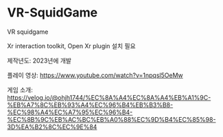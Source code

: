 # VR-SquidGame
VR squidgame

Xr interaction toolkit, Open Xr plugin 설치 필요

제작년도: 2023년에 개발

플레이 영상: https://www.youtube.com/watch?v=1npqsl5OeMw

게임 소개: https://velog.io/@ohjh1744/%EC%8A%A4%EC%8A%A4%EB%A1%9C-%EB%A7%8C%EB%93%A4%EC%96%B4%EB%B3%B8-%EC%98%A4%EC%A7%95%EC%96%B4-%EC%8B%9C%EB%AC%BC%EB%A0%88%EC%9D%B4%EC%85%98-3D%EA%B2%8C%EC%9E%84
